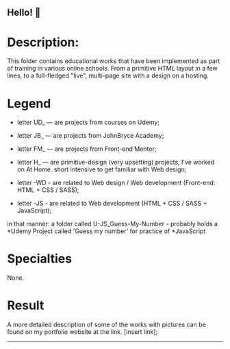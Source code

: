 ## Hello! 👋

# Description:

This folder contains educational works that have been implemented as part of training in various online schools. From a primitive HTML layout in a few lines, to a full-fledged "live", multi-page site with a design on a hosting.

# Legend

- letter UD\_ — are projects from courses on Udemy;
- letter JB\_ — are projects from JohnBryce Academy;
- letter FM\_ — are projects from Front-end Mentor;
- letter H\_ — are primitive-design (very upsetting) projects, I've worked on At Home. short intensive to get familiar with Web design;

- letter \-WD - are related to Web design / Web development (Front-end: HTML + CSS / SASS);
- letter \-JS - are related to Web development (HTML + CSS / SASS + JavaScript);

in that manner: a folder called U-JS_Guess-My-Number - probably holds a *Udemy Project called 'Guess my number' for practice of *JavaScript

# Specialties

None.

# Result

A more detailed description of some of the works with pictures can be found on my portfolio website at the link.
[insert link];

---
